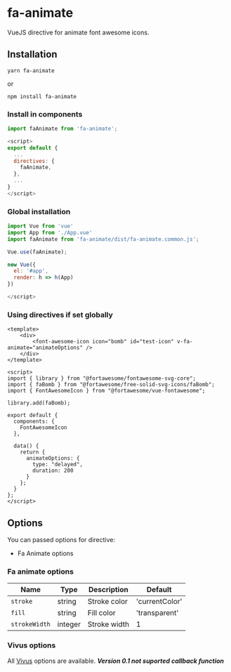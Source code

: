 # fa-animate

VueJS directive for animate font awesome icons.

## Installation
```
yarn fa-animate
```

or

```
npm install fa-animate
```

### Install in components
```javascript
import faAnimate from 'fa-animate';

<script>
export default {
  ...
  directives: {
    faAnimate,
  },
  ...
}
</script>
```

### Global installation
```javascript
import Vue from 'vue'
import App from './App.vue'
import faAnimate from 'fa-animate/dist/fa-animate.common.js';

Vue.use(faAnimate);

new Vue({
  el: '#app',
  render: h => h(App)
})

</script>
```

### Using directives if set globally

```vue
<template>
    <div>
        <font-awesome-icon icon="bomb" id="test-icon" v-fa-animate="animateOptions" />
    </div>
</template>

<script>
import { library } from "@fortawesome/fontawesome-svg-core";
import { faBomb } from "@fortawesome/free-solid-svg-icons/faBomb";
import { FontAwesomeIcon } from "@fortawesome/vue-fontawesome";

library.add(faBomb);

export default {
  components: {
    FontAwesomeIcon
  },

  data() {
    return {
      animateOptions: {
        type: "delayed",
        duration: 200
      }
    };
  }
};
</script>
```

## Options
You can passed options for directive:
* Fa Animate options

### Fa animate options
| Name          | Type     | Description | Default |
|---------------|----------|-------------|---------|
|`stroke`       | string   | Stroke color| 'currentColor'|
|`fill`         | string   | Fill color  | 'transparent' |
|`strokeWidth`  | integer  | Stroke width| 1             |

### Vivus options
All [Vivus](https://github.com/maxwellito/vivus) options are available.
***Version 0.1 not suported callback function***